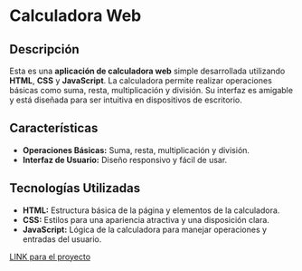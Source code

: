 # Calculadora Web

## Descripción

Esta es una **aplicación de calculadora web** simple desarrollada utilizando **HTML**, **CSS** y **JavaScript**. La calculadora permite realizar operaciones básicas como suma, resta, multiplicación y división. Su interfaz es amigable y está diseñada para ser intuitiva en dispositivos de escritorio.

## Características

- **Operaciones Básicas:** Suma, resta, multiplicación y división.
- **Interfaz de Usuario:** Diseño responsivo y fácil de usar.

## Tecnologías Utilizadas

- **HTML:** Estructura básica de la página y elementos de la calculadora.
- **CSS:** Estilos para una apariencia atractiva y una disposición clara.
- **JavaScript:** Lógica de la calculadora para manejar operaciones y entradas del usuario.

[LINK para el proyecto](https://calculadoraxd22.netlify.app)


